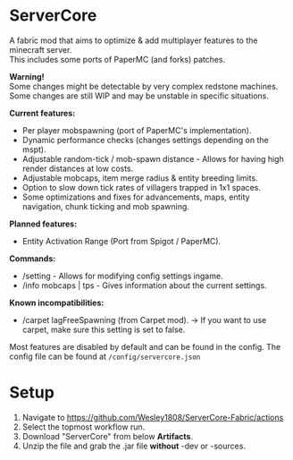 # ServerCore
A fabric mod that aims to optimize & add multiplayer features to the minecraft server.\
This includes some ports of PaperMC (and forks) patches.

**Warning!**\
Some changes might be detectable by very complex redstone machines.\
Some changes are still WIP and may be unstable in specific situations.

**Current features:**
- Per player mobspawning (port of PaperMC's implementation).
- Dynamic performance checks (changes settings depending on the mspt).
- Adjustable random-tick / mob-spawn distance - Allows for having high render distances at low costs.
- Adjustable mobcaps, item merge radius & entity breeding limits.
- Option to slow down tick rates of villagers trapped in 1x1 spaces.
- Some optimizations and fixes for advancements, maps, entity navigation, chunk ticking and mob spawning.

**Planned features:**
- Entity Activation Range (Port from Spigot / PaperMC).

**Commands:**
- /setting <name> <value> - Allows for modifying config settings ingame.
- /info mobcaps | tps - Gives information about the current settings.

**Known incompatibilities:**
- /carpet lagFreeSpawning (from Carpet mod). -> If you want to use carpet, make sure this setting is set to false.

Most features are disabled by default and can be found in the config.
The config file can be found at `/config/servercore.json`
# Setup
1. Navigate to https://github.com/Wesley1808/ServerCore-Fabric/actions
2. Select the topmost workflow run.
3. Download "ServerCore" from below **Artifacts**.
4. Unzip the file and grab the .jar file **without** -dev or -sources.
